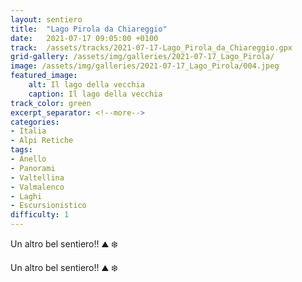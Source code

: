 ```yaml
---
layout: sentiero
title:  "Lago Pirola da Chiareggio"
date:   2021-07-17 09:05:00 +0100
track:  /assets/tracks/2021-07-17-Lago_Pirola_da_Chiareggio.gpx
grid-gallery: /assets/img/galleries/2021-07-17_Lago_Pirola/
image: /assets/img/galleries/2021-07-17_Lago_Pirola/004.jpeg
featured_image:
    alt: Il lago della vecchia
    caption: Il lago della vecchia
track_color: green
excerpt_separator: <!--more-->
categories:
- Italia
- Alpi Retiche
tags:
- Anello
- Panorami
- Valtellina
- Valmalenco
- Laghi
- Escursionistico
difficulty: 1
---
```


Un altro bel sentiero!! :mountain: :snowflake:

<!--more-->

Un altro bel sentiero!! :mountain: :snowflake: